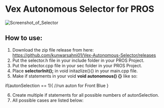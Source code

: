 # Vex Autonomous Selector for PROS
![Screenshot_of_Selector](https://user-images.githubusercontent.com/22580992/67626102-d9e1d080-f814-11e9-84cd-63a44e6a35af.png)

## How to use:
1. Download the zip file release from here: https://github.com/kunwarsahni01/Vex-Autonomous-Selector/releases
2. Put the selector.h file in your include folder in your PROS Project.
3. Put the selector.cpp file in your sec folder in your PROS Project.
4. Place **selectorInit();** in void initazlize(){} in your main.cpp file.
5. Make if statements in your void **void autonomous() {}** like so:

  if(autonSelection == 1){ //run auton for Front Blue }

6. Create multiple if statements for all possible numbers of autonSelection.
7. All possible cases are listed below:


